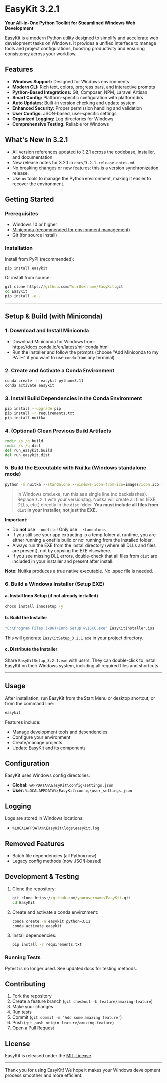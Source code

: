 # EasyKit 3.2.1

**Your All-in-One Python Toolkit for Streamlined Windows Web Development**

EasyKit is a modern Python utility designed to simplify and accelerate web development tasks on Windows. It provides a unified interface to manage tools and project configurations, boosting productivity and ensuring consistency across your workflow.

## Features

- **Windows Support:** Designed for Windows environments
- **Modern CLI:** Rich text, colors, progress bars, and interactive prompts
- **Python-Based Integrations:** Git, Composer, NPM, Laravel Artisan
- **Smart Config:** Platform-specific configuration with platformdirs
- **Auto Updates:** Built-in version checking and update system
- **Enhanced Security:** Proper permission handling and validation
- **User Configs:** JSON-based, user-specific settings
- **Organized Logging:** Log directories for Windows
- **Comprehensive Testing:** Reliable for Windows

## What's New in 3.2.1

- All version references updated to 3.2.1 across the codebase, installer, and documentation.
- New release notes for 3.2.1 in `docs/3.2.1-release-notes.md`.
- No breaking changes or new features; this is a version synchronization release.
- Use `uv` tools to manage the Python environment, making it easier to recover the environment.

## Getting Started

### Prerequisites
- Windows 10 or higher
- [Miniconda (recommended for environment management)](https://docs.conda.io/en/latest/miniconda.html)
- Git (for source install)

### Installation

Install from PyPI (recommended):
```cmd
pip install easykit
```

Or install from source:
```cmd
git clone https://github.com/YourUsername/EasyKit.git
cd EasyKit
pip install -e .
```

---

## Setup & Build (with Miniconda)

### 1. Download and Install Miniconda
- Download Miniconda for Windows from: https://docs.conda.io/en/latest/miniconda.html
- Run the installer and follow the prompts (choose "Add Miniconda to my PATH" if you want to use `conda` from any terminal).

### 2. Create and Activate a Conda Environment
```cmd
conda create -n easykit python=3.11
conda activate easykit
```

### 3. Install Build Dependencies in the Conda Environment
```cmd
pip install --upgrade pip
pip install -r requirements.txt
pip install nuitka
```

### 4. (Optional) Clean Previous Build Artifacts
```cmd
rmdir /s /q build
rmdir /s /q dist
del run_easykit.build
del run_easykit.dist
```

### 5. Build the Executable with Nuitka (Windows standalone mode)
```cmd
python -m nuitka --standalone --windows-icon-from-ico=images/icon.ico --output-dir=dist --output-filename=EasyKit_v3.2.1.exe --include-data-dir=docs=docs --include-data-dir=images=images main.py
```
> In Windows cmd.exe, run this as a single line (no backslashes). Replace `3.2.1` with your version/tag. Nuitka will create all files (EXE, DLLs, etc.) directly in the `dist` folder. **You must include all files from `dist` in your installer, not just the EXE.**

**Important:**
- Do **not** use `--onefile`! Only use `--standalone`.
- If you still see your app extracting to a temp folder at runtime, you are either running a onefile build or not running from the installed folder.
- Always run the EXE from the install directory (where all DLLs and files are present), not by copying the EXE elsewhere.
- If you see missing DLL errors, double-check that all files from `dist` are included in your installer and present after install.

**Note:** Nuitka produces a true native executable. No .spec file is needed.

### 6. Build a Windows Installer (Setup EXE)

#### a. Install Inno Setup (if not already installed)
```cmd
choco install innosetup -y
```

#### b. Build the Installer
```cmd
"C:\Program Files (x86)\Inno Setup 6\ISCC.exe" EasyKitInstaller.iss
```
This will generate `EasyKitSetup_3.2.1.exe` in your project directory.

#### c. Distribute the Installer
Share `EasyKitSetup_3.2.1.exe` with users. They can double-click to install EasyKit on their Windows system, including all required files and shortcuts.

---

## Usage

After installation, run EasyKit from the Start Menu or desktop shortcut, or from the command line:
```cmd
easykit
```

Features include:
- Manage development tools and dependencies
- Configure your environment
- Create/manage projects
- Update EasyKit and its components

## Configuration

EasyKit uses Windows config directories:
- **Global:** `%APPDATA%\EasyKit\config\settings.json`
- **User:** `%LOCALAPPDATA%\EasyKit\config\user_settings.json`

## Logging

Logs are stored in Windows locations:
- `%LOCALAPPDATA%\EasyKit\logs\easykit.log`

## Removed Features
- Batch file dependencies (all Python now)
- Legacy config methods (now JSON-based)

## Development & Testing

1. Clone the repository:
   ```cmd
   git clone https://github.com/yourusername/EasyKit.git
   cd EasyKit
   ```
2. Create and activate a conda environment:
   ```cmd
   conda create -n easykit python=3.11
   conda activate easykit
   ```
3. Install dependencies:
   ```cmd
   pip install -r requirements.txt
   ```

### Running Tests

Pytest is no longer used. See updated docs for testing methods.

## Contributing

1. Fork the repository
2. Create a feature branch (`git checkout -b feature/amazing-feature`)
3. Make your changes
4. Run tests
5. Commit (`git commit -m 'Add some amazing feature'`)
6. Push (`git push origin feature/amazing-feature`)
7. Open a Pull Request

## License

EasyKit is released under the [MIT License](LICENSE).

---

Thank you for using EasyKit! We hope it makes your Windows development process smoother and more efficient.
